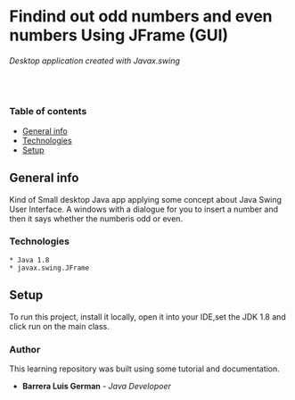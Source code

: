 
# <h1>Findind out odd numbers and even numbers Using JFrame (GUI)</h1>
###### Desktop application created with Javax.swing
<br/>

### Table of contents
* [General info](#general-info)
* [Technologies](#technologies)
* [Setup](#setup)

## General info
Kind of Small desktop Java app applying some concept about Java Swing User Interface. A windows with a dialogue for you to insert a number and then it says whether the numberis odd or even.

### Technologies 


````
* Java 1.8
* javax.swing.JFrame 
````

## Setup
To run this project, install it locally, open it into your IDE,set the JDK 1.8 and click run on the main class.


### Author
This learning repository was built using some tutorial and documentation.

* **Barrera Luis German**  - *Java Developoer*
